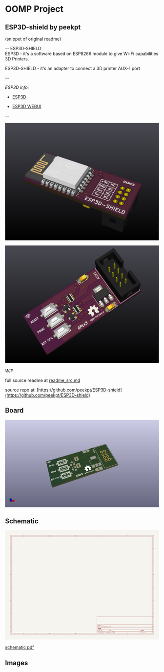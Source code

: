 # OOMP Project  
## ESP3D-shield  by peekpt  
  
(snippet of original readme)  
  
-- ESP3D-SHIELD  
ESP3D - it's a software based on ESP8266 module to give Wi-Fi capabilities 3D Printers.  
  
ESP3D-SHIELD - it's an adapter to connect a 3D printer AUX-1 port  
  
--  
  
*ESP3D info:*  
  
* [ESP3D](https://github.com/luc-github/ESP3D)  
  
* [ESP3D WEBUI](https://github.com/luc-github/ESP3D-WEBUI)  
  
  
--  
  
![](https://github.com/peekpt/ESP3D-shield/blob/revision_b/pics/ESP3D%20SHIELD%20back.png?raw=true)  
  
![](https://github.com/peekpt/ESP3D-shield/blob/revision_b/pics/ESP3D%20SHIELD%20front.png?raw=true)  
  
  
*WIP*  
  
  
  
  full source readme at [readme_src.md](readme_src.md)  
  
source repo at: [https://github.com/peekpt/ESP3D-shield](https://github.com/peekpt/ESP3D-shield)  
## Board  
  
[![working_3d.png](working_3d_600.png)](working_3d.png)  
## Schematic  
  
[![working_schematic.png](working_schematic_600.png)](working_schematic.png)  
  
[schematic pdf](working_schematic.pdf)  
## Images  
